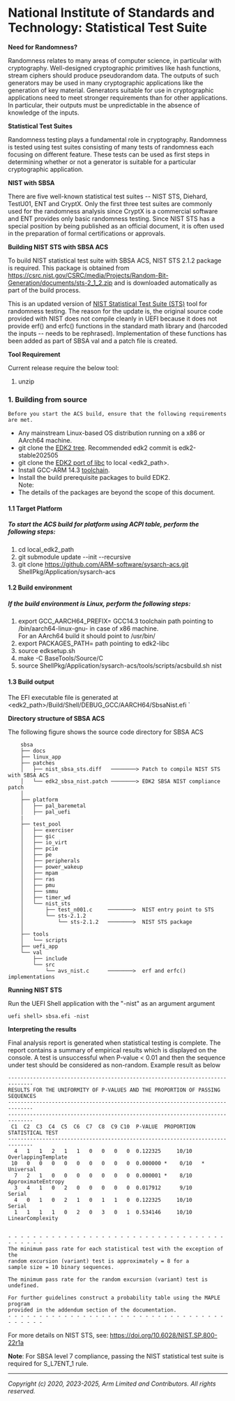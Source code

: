 # National Institute of Standards and Technology: Statistical Test Suite

**Need for Randomness?**

Randomness relates to many areas of computer science, in particular with cryptography. Well-designed cryptographic primitives like hash functions, stream ciphers should produce pseudorandom data. The outputs of such generators may be used in many cryptographic applications like the generation of key material. Generators suitable for use in cryptographic applications need to meet stronger requirements than for other applications. In particular, their outputs must be unpredictable in the absence of knowledge of the inputs.

**Statistical Test Suites**

Randomness testing plays a fundamental role in cryptography. Randomness is tested using test suites consisting of many tests of randomness each focusing on different feature. These tests can be used as first steps in determining whether or not a generator is suitable for a particular cryptographic application.

**NIST with SBSA**

There are five well-known statistical test suites -- NIST STS, Diehard, TestU01, ENT and CryptX. Only the first three test suites are commonly used for the randomness analysis since CryptX is a commercial software and ENT provides only basic randomness testing. Since NIST STS has a special position by being published as an official document, it is often used in the preparation of formal certifications or approvals.

**Building NIST STS with SBSA ACS**

To build NIST statistical test suite with SBSA ACS, NIST STS 2.1.2 package is required. This package is obtained from <https://csrc.nist.gov/CSRC/media/Projects/Random-Bit-Generation/documents/sts-2_1_2.zip>  and is downloaded automatically as part of the build process.

This is an updated version of [NIST Statistical Test Suite (STS)](http://csrc.nist.gov/groups/ST/toolkit/rng/documentation_software.html) tool for randomness testing. The reason for the update is, the original source code provided with NIST does not compile cleanly in UEFI because it does not provide erf() and erfc() functions in the standard math library and (harcoded the inputs -- needs to be rephrased). Implementation of these functions has been added as part of SBSA val and a patch file is created.

**Tool Requirement**

Current release require the below tool:

1. unzip

### 1. Building from source
    Before you start the ACS build, ensure that the following requirements are met.

- Any mainstream Linux-based OS distribution running on a x86 or AArch64 machine.
- git clone the [EDK2 tree](https://github.com/tianocore/edk2). Recommended edk2 commit is edk2-stable202505
- git clone the [EDK2 port of libc](https://github.com/tianocore/edk2-libc) to local <edk2_path>.
- Install GCC-ARM 14.3 [toolchain](https://developer.arm.com/downloads/-/arm-gnu-toolchain-downloads).
- Install the build prerequisite packages to build EDK2.<br />
Note:<br />
- The details of the packages are beyond the scope of this document.

#### 1.1 Target Platform
##### To start the ACS build for platform using ACPI table, perform the following steps:
1.  cd local_edk2_path
2.  git submodule update --init --recursive
3.  git clone https://github.com/ARM-software/sysarch-acs.git ShellPkg/Application/sysarch-acs

####    1.2 Build environment
##### If the build environment is Linux, perform the following steps:
1.  export GCC_AARCH64_PREFIX= GCC14.3 toolchain path pointing to /bin/aarch64-linux-gnu- in case of x86 machine.<br /> For an AArch64 build it should point to /usr/bin/
2.  export PACKAGES_PATH= path pointing to edk2-libc
3.  source edksetup.sh
4.  make -C BaseTools/Source/C
5.  source ShellPkg/Application/sysarch-acs/tools/scripts/acsbuild.sh nist

#### 1.3 Build output

The EFI executable file is generated at <edk2_path>/Build/Shell/DEBUG_GCC/AARCH64/SbsaNist.efi
`

**Directory structure of SBSA ACS**

The following figure shows the source code directory for SBSA ACS

```text
    sbsa
    ├── docs
    ├── linux_app
    ├── patches
    │   ├── nist_sbsa_sts.diff   ────────> Patch to compile NIST STS with SBSA ACS
    │   └── edk2_sbsa_nist.patch ────────> EDK2 SBSA NIST compliance patch
    │
    ├── platform
    │   ├── pal_baremetal
    │   ├── pal_uefi
    |
    ├── test_pool
    │   ├── exerciser
    │   ├── gic
    │   ├── io_virt
    │   ├── pcie
    │   ├── pe
    │   ├── peripherals
    │   ├── power_wakeup
    │   ├── mpam
    │   ├── ras
    │   ├── pmu
    │   ├── smmu
    │   ├── timer_wd
    │   └── nist_sts
    │       ├── test_n001.c     ────────>  NIST entry point to STS
    │       └── sts-2.1.2
    │           └── sts-2.1.2   ────────>  NIST STS package
    │
    ├── tools
    │   └── scripts
    ├── uefi_app
    └── val
        ├── include
        └── src
            └── avs_nist.c      ────────>  erf and erfc() implementations
```
**Running NIST STS**

Run the UEFI Shell application with the "-nist" as an argument argument

    uefi shell> sbsa.efi -nist

**Interpreting the results**

Final analysis report is generated when statistical testing is complete. The report contains a summary of empirical results which is displayed on the console. A test is unsuccessful when P-value < 0.01 and then the sequence under test should be considered as non-random. Example result as below

    ------------------------------------------------------------------------------
    RESULTS FOR THE UNIFORMITY OF P-VALUES AND THE PROPORTION OF PASSING SEQUENCES
    ------------------------------------------------------------------------------
    ------------------------------------------------------------------------------
     C1  C2  C3  C4  C5  C6  C7  C8  C9 C10  P-VALUE  PROPORTION  STATISTICAL TEST
    ------------------------------------------------------------------------------
      4   1   1   2   1   1   0   0   0   0  0.122325     10/10      OverlappingTemplate
     10   0   0   0   0   0   0   0   0   0  0.000000 *    0/10   *  Universal
      7   2   1   0   0   0   0   0   0   0  0.000001 *    8/10      ApproximateEntropy
      3   4   1   0   2   0   0   0   0   0  0.017912      9/10      Serial
      4   0   1   0   2   1   0   1   1   0  0.122325     10/10      Serial
      1   1   1   1   0   2   0   3   0   1  0.534146     10/10      LinearComplexity


    - - - - - - - - - - - - - - - - - - - - - - - - - - - - - - - - - - - - - - - - -
    The minimum pass rate for each statistical test with the exception of the
    random excursion (variant) test is approximately = 8 for a
    sample size = 10 binary sequences.

    The minimum pass rate for the random excursion (variant) test is undefined.

    For further guidelines construct a probability table using the MAPLE program
    provided in the addendum section of the documentation.
    - - - - - - - - - - - - - - - - - - - - - - - - - - - - - - - - - - - - - - - - -


For more details on NIST STS, see: <https://doi.org/10.6028/NIST.SP.800-22r1a>

**Note**: For SBSA level 7 compliance, passing the NIST statistical test suite is required for S_L7ENT_1 rule.

--------------

*Copyright (c) 2020, 2023-2025, Arm Limited and Contributors. All rights reserved.*
